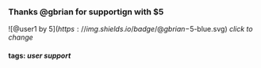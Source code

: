 ### Thanks @gbrian for supportign with $5
![@user1 by $5](https://img.shields.io/badge/@gbrian-$5-blue.svg) _click to change_

#### tags: _user support_
